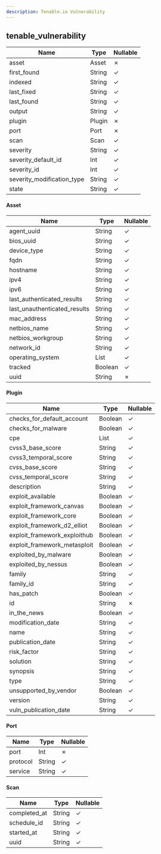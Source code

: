 ```yaml
---
description: Tenable.io Vulnerability
---
```

tenable_vulnerability
---------------------

| **Name**                   | **Type** | **Nullable** |
| -------------------------- | -------- | ------------ |
| asset                      | Asset    | &cross;      |
| first_found                | String   | &check;      |
| indexed                    | String   | &check;      |
| last_fixed                 | String   | &check;      |
| last_found                 | String   | &check;      |
| output                     | String   | &check;      |
| plugin                     | Plugin   | &cross;      |
| port                       | Port     | &cross;      |
| scan                       | Scan     | &check;      |
| severity                   | String   | &check;      |
| severity_default_id        | Int      | &check;      |
| severity_id                | Int      | &check;      |
| severity_modification_type | String   | &check;      |
| state                      | String   | &check;      |

#### Asset
| **Name**                     | **Type**     | **Nullable** |
| ---------------------------- | ------------ | ------------ |
| agent_uuid                   | String       | &check;      |
| bios_uuid                    | String       | &check;      |
| device_type                  | String       | &check;      |
| fqdn                         | String       | &check;      |
| hostname                     | String       | &check;      |
| ipv4                         | String       | &check;      |
| ipv6                         | String       | &check;      |
| last_authenticated_results   | String       | &check;      |
| last_unauthenticated_results | String       | &check;      |
| mac_address                  | String       | &check;      |
| netbios_name                 | String       | &check;      |
| netbios_workgroup            | String       | &check;      |
| network_id                   | String       | &check;      |
| operating_system             | List<String> | &check;      |
| tracked                      | Boolean      | &check;      |
| uuid                         | String       | &cross;      |

#### Plugin
| **Name**                     | **Type**     | **Nullable** |
| ---------------------------- | ------------ | ------------ |
| checks_for_default_account   | Boolean      | &check;      |
| checks_for_malware           | Boolean      | &check;      |
| cpe                          | List<String> | &check;      |
| cvss3_base_score             | String       | &check;      |
| cvss3_temporal_score         | String       | &check;      |
| cvss_base_score              | String       | &check;      |
| cvss_temporal_score          | String       | &check;      |
| description                  | String       | &check;      |
| exploit_available            | Boolean      | &check;      |
| exploit_framework_canvas     | Boolean      | &check;      |
| exploit_framework_core       | Boolean      | &check;      |
| exploit_framework_d2_elliot  | Boolean      | &check;      |
| exploit_framework_exploithub | Boolean      | &check;      |
| exploit_framework_metasploit | Boolean      | &check;      |
| exploited_by_malware         | Boolean      | &check;      |
| exploited_by_nessus          | Boolean      | &check;      |
| family                       | String       | &check;      |
| family_id                    | String       | &check;      |
| has_patch                    | Boolean      | &check;      |
| id                           | String       | &cross;      |
| in_the_news                  | Boolean      | &check;      |
| modification_date            | String       | &check;      |
| name                         | String       | &check;      |
| publication_date             | String       | &check;      |
| risk_factor                  | String       | &check;      |
| solution                     | String       | &check;      |
| synopsis                     | String       | &check;      |
| type                         | String       | &check;      |
| unsupported_by_vendor        | Boolean      | &check;      |
| version                      | String       | &check;      |
| vuln_publication_date        | String       | &check;      |

#### Port
| **Name** | **Type** | **Nullable** |
| -------- | -------- | ------------ |
| port     | Int      | &cross;      |
| protocol | String   | &check;      |
| service  | String   | &check;      |

#### Scan
| **Name**     | **Type** | **Nullable** |
| ------------ | -------- | ------------ |
| completed_at | String   | &check;      |
| schedule_id  | String   | &check;      |
| started_at   | String   | &check;      |
| uuid         | String   | &check;      |
